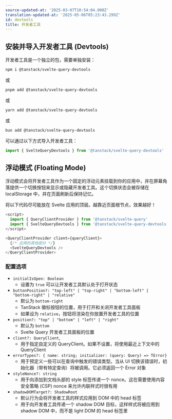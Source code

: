 ```yaml
---
source-updated-at: '2025-03-07T10:54:04.000Z'
translation-updated-at: '2025-05-06T05:23:43.299Z'
id: devtools
title: 开发者工具
---
```

## 安装并导入开发者工具 (Devtools)

开发者工具是一个独立的包，需要单独安装：

```bash
npm i @tanstack/svelte-query-devtools
```

或

```bash
pnpm add @tanstack/svelte-query-devtools
```

或

```bash
yarn add @tanstack/svelte-query-devtools
```

或

```bash
bun add @tanstack/svelte-query-devtools
```

可以通过以下方式导入开发者工具：

```ts
import { SvelteQueryDevtools } from '@tanstack/svelte-query-devtools'
```

## 浮动模式 (Floating Mode)

浮动模式会将开发者工具作为一个固定的浮动元素挂载到你的应用中，并在屏幕角落提供一个切换按钮来显示或隐藏开发者工具。这个切换状态会被存储在 localStorage 中，并在页面刷新后保持记忆。

将以下代码尽可能放在 Svelte 应用的顶层。越靠近页面根节点，效果越好！

```ts
<script>
  import { QueryClientProvider } from '@tanstack/svelte-query'
  import { SvelteQueryDevtools } from '@tanstack/svelte-query-devtools'
</script>

<QueryClientProvider client={queryClient}>
  {/* 应用的其他部分 */}
  <SvelteQueryDevtools />
</QueryClientProvider>
```

### 配置选项

- `initialIsOpen: Boolean`
  - 设置为 `true` 可以让开发者工具默认处于打开状态
- `buttonPosition?: "top-left" | "top-right" | "bottom-left" | "bottom-right" | "relative"`
  - 默认为 `bottom-right`
  - TanStack 徽标按钮的位置，用于打开和关闭开发者工具面板
  - 如果设为 `relative`，按钮将渲染在你放置开发者工具的位置
- `position?: "top" | "bottom" | "left" | "right"`
  - 默认为 `bottom`
  - Svelte Query 开发者工具面板的位置
- `client?: QueryClient`,
  - 用于指定自定义的 QueryClient。如果不设置，将使用最近上下文中的 QueryClient
- `errorTypes?: { name: string; initializer: (query: Query) => TError}`
  - 用于预定义一些可以在查询中触发的错误类型。当从 UI 切换该错误时，初始化器（带有特定查询）将被调用。它必须返回一个 Error 对象
- `styleNonce?: string`
  - 用于向添加到文档头部的 style 标签传递一个 nonce。这在需要使用内容安全策略 (CSP) nonce 来允许内联样式时很有用
- `shadowDOMTarget?: ShadowRoot`
  - 默认行为会将开发者工具的样式应用到 DOM 中的 head 标签
  - 用于向开发者工具传递一个 shadow DOM 目标，这样样式将被应用到 shadow DOM 中，而不是 light DOM 的 head 标签里
